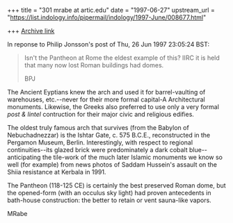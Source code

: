 +++
title = "301 mrabe at artic.edu"
date = "1997-06-27"
upstream_url = "https://list.indology.info/pipermail/indology/1997-June/008677.html"

+++
[Archive link](https://list.indology.info/pipermail/indology/1997-June/008677.html)


In reponse to Philip Jonsson's post of Thu, 26 Jun 1997 23:05:24 BST:

>Isn't the Pantheon at Rome the eldest example of this?  IIRC it is held
>that many now lost Roman buildings had domes.
>
>BPJ

The Ancient Eyptians knew the arch and used it for barrel-vaulting of
warehouses, etc.--never for their more formal capital-A Architectural
monuments. Likewise, the Greeks also preferred to use only a very formal
_post & lintel_ contruction for their major civic and religious edifies.

The oldest truly famous arch that survives (from the Babylon of
Nebuchadnezzar) is the Ishtar Gate, c. 575 B.C.E., reconstructed in the
Pergamon Museum, Berlin. Interestingly, with respect to regional
continuities--its glazed brick were predominately a dark cobalt
blue--anticipating the tile-work of the much later Islamic monuments we
know so well (for example) from news photos of Saddam Hussein's assault on
the Shiia resistance at Kerbala in 1991.

The Pantheon (118-125 CE) is certainly the best preserved Roman dome, but
the opened-form (with an occulus sky light) had proven antecedents in
bath-house construction: the better to retain or vent sauna-like vapors.

MRabe






